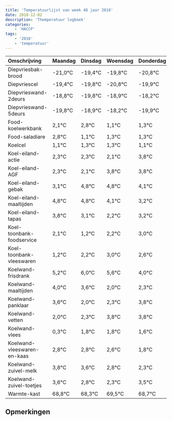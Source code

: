 ```yaml
---
title: 'Temperatuurlijst van week 48 jaar 2018'
date: 2018-12-02
description: 'Themperatuur logboek'
categories:
    - 'HACCP'
tags:
    - '2018'
    - 'temperatuur'
---
```

|Omschrijving|Maandag|Dinsdag|Woensdag|Donderdag|Vrijdag|Zaterdag|Zondag|
|:---|:---|:---|:---|:---|:---|:---|:---|
|Diepvriesbak-brood|-21,0°C|-19,4°C|-19,8°C|-20,8°C|-19,9°C|-19,2°C|-20,9°C|
|Diepvriescel|-19,4°C|-19,8°C|-20,8°C|-19,9°C|-19,2°C|-20,9°C|-20,7°C|
|Diepvrieswand-2deurs|-18,8°C|-19,8°C|-18,9°C|-18,2°C|-19,9°C|-19,7°C|-19,7°C|
|Diepvrieswand-5deurs|-19,8°C|-18,9°C|-18,2°C|-19,9°C|-19,7°C|-19,7°C|-19,9°C|
|Food-koelwerkbank|2,1°C|2,8°C|1,1°C|1,3°C|1,3°C|1,1°C|2,8°C|
|Food-saladiare|2,8°C|1,1°C|1,3°C|1,3°C|1,1°C|2,8°C|2,8°C|
|Koelcel|1,1°C|1,3°C|1,3°C|1,1°C|2,8°C|2,8°C|2,1°C|
|Koel-eiland-actie|2,3°C|2,3°C|2,1°C|3,8°C|3,8°C|3,1°C|2,2°C|
|Koel-eiland-AGF|2,3°C|2,1°C|3,8°C|3,8°C|3,1°C|2,2°C|3,2°C|
|Koel-eiland-gebak|3,1°C|4,8°C|4,8°C|4,1°C|3,2°C|4,2°C|5,0°C|
|Koel-eiland-maaltijden|4,8°C|4,8°C|4,1°C|3,2°C|4,2°C|5,0°C|4,6°C|
|Koel-eiland-tapas|3,8°C|3,1°C|2,2°C|3,2°C|4,0°C|3,6°C|2,0°C|
|Koel-toonbank-foodservice|2,1°C|1,2°C|2,2°C|3,0°C|2,6°C|1,0°C|1,3°C|
|Koel-toonbank-vleeswaren|1,2°C|2,2°C|3,0°C|2,6°C|1,0°C|1,3°C|2,8°C|
|Koelwand-frisdrank|5,2°C|6,0°C|5,6°C|4,0°C|4,3°C|5,8°C|5,8°C|
|Koelwand-maaltijden|4,0°C|3,6°C|2,0°C|2,3°C|3,8°C|3,8°C|3,6°C|
|Koelwand-panklaar|3,6°C|2,0°C|2,3°C|3,8°C|3,8°C|3,6°C|2,8°C|
|Koelwand-vetten|2,0°C|2,3°C|3,8°C|3,8°C|3,6°C|2,8°C|2,3°C|
|Koelwand-vlees|0,3°C|1,8°C|1,8°C|1,6°C|0,8°C|0,3°C|1,5°C|
|Koelwand-vleeswaren-en-kaas|2,8°C|2,8°C|2,6°C|1,8°C|1,3°C|2,5°C|1,7°C|
|Koelwand-zuivel-melk|3,8°C|3,6°C|2,8°C|2,3°C|3,5°C|2,7°C|3,8°C|
|Koelwand-zuivel-toetjes|3,6°C|2,8°C|2,3°C|3,5°C|2,7°C|3,8°C|2,7°C|
|Warmte-kast|68,8°C|68,3°C|69,5°C|68,7°C|69,8°C|68,7°C|69,7°C|

## Opmerkingen


